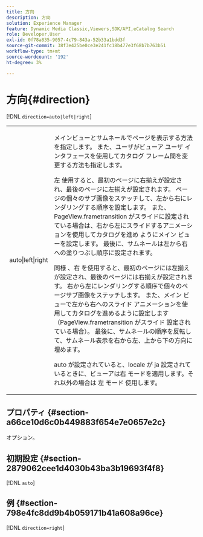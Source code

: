 ```yaml
---
title: 方向
description: 方向
solution: Experience Manager
feature: Dynamic Media Classic,Viewers,SDK/API,eCatalog Search
role: Developer,User
exl-id: 0f78a835-9057-4c79-843a-52b33a1bdd3f
source-git-commit: 38f3e425be0ce3e241fc18b477e3f68b7b763b51
workflow-type: tm+mt
source-wordcount: '192'
ht-degree: 3%

---
```


# 方向{#direction}

[!DNL `direction=auto|left|right`]

<table id="table_1D425B7685D448459CD3FE8D683C813C"> 
 <tbody> 
  <tr> 
   <td colname="col1"> <p> <span class="codeph"> auto|left|right </span> </p> </td> 
   <td colname="col2"> <p>メインビューとサムネールでページを表示する方法を指定します。 また、ユーザがビューア ユーザ インタフェースを使用してカタログ フレーム間を変更する方法も指定します。 </p> <p>左 <span class="codeph"></span> 使用すると、最初のページに右揃えが設定され、最後のページに左揃えが設定されます。 ページの個々のサブ画像をステッチして、左から右にレンダリングする順序を設定します。 また、PageView.frametransition <span class="codeph"> がスライドに設定されている場合は、右から左にスライドするアニメーションを使用してカタログを進め </span> ようにメイン ビューを設定します。 最後に、サムネールは左から右への塗りつぶし順序に設定されます。 </p> <p>同様 <span class="codeph">、右 </span> を使用すると、最初のページには左揃えが設定され、最後のページには右揃えが設定されます。 右から左にレンダリングする順序で個々のページサブ画像をステッチします。 また、メイン ビューで左から右へのスライド アニメーションを使用してカタログを進めるように設定します（PageView.frametransition <span class="codeph"> がスライド </span> 設定されている場合）。 最後に、サムネールの順序を反転して、サムネール表示を右から左、上から下の方向に埋めます。 </p> <p><span class="codeph"> auto </span> が設定されていると、locale が <span class="codeph"> ja</span> 設定されているときに、ビューアは右 <span class="codeph"> モードを適用します。それ以外の場合は </span> 左 <span class="codeph"> モード </span> 使用します。 </p> </td> 
  </tr> 
 </tbody> 
</table>

## プロパティ {#section-a66ce10d6c0b449883f654e7e0657e2c}

オプション。

## 初期設定 {#section-2879062cee1d4030b43ba3b19693f4f8}

[!DNL `auto`]

## 例 {#section-798e4fc8dd9b4b059171b41a608a96ce}

[!DNL `direction=right`]
